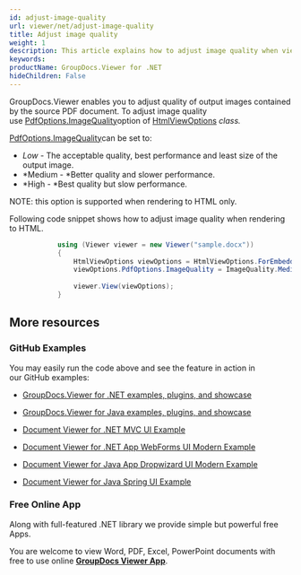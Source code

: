 ```yaml
---
id: adjust-image-quality
url: viewer/net/adjust-image-quality
title: Adjust image quality
weight: 1
description: This article explains how to adjust image quality when viewing PDF Documents with GroupDocs.Viewer within your .NET applications.
keywords: 
productName: GroupDocs.Viewer for .NET
hideChildren: False
---
```

GroupDocs.Viewer enables you to adjust quality of output images contained by the source PDF document. To adjust image quality use [PdfOptions.ImageQuality](https://apireference.groupdocs.com/net/viewer/groupdocs.viewer.options/pdfoptions/properties/imagequality)option of [HtmlViewOptions](https://apireference.groupdocs.com/net/viewer/groupdocs.viewer.options/htmlviewoptions) *class.*

[PdfOptions.ImageQuality](https://apireference.groupdocs.com/net/viewer/groupdocs.viewer.options/pdfoptions/properties/imagequality)can be set to:

*   *Low -* The acceptable quality, best performance and least size of the output image.
*   *Medium - *Better quality and slower performance.
*   *High - *Best quality but slow performance.

NOTE: this option is supported when rendering to HTML only.

Following code snippet shows how to adjust image quality when rendering to HTML.

```csharp
            using (Viewer viewer = new Viewer("sample.docx"))
            {
                HtmlViewOptions viewOptions = HtmlViewOptions.ForEmbeddedResources();
                viewOptions.PdfOptions.ImageQuality = ImageQuality.Medium;
                               
                viewer.View(viewOptions);
            }
```

## More resources

### GitHub Examples

You may easily run the code above and see the feature in action in our GitHub examples:

*   [GroupDocs.Viewer for .NET examples, plugins, and showcase](https://github.com/groupdocs-viewer/GroupDocs.Viewer-for-.NET)
    
*   [GroupDocs.Viewer for Java examples, plugins, and showcase](https://github.com/groupdocs-viewer/GroupDocs.Viewer-for-Java)
    
*   [Document Viewer for .NET MVC UI Example](https://github.com/groupdocs-viewer/GroupDocs.Viewer-for-.NET-MVC) 
    
*   [Document Viewer for .NET App WebForms UI Modern Example](https://github.com/groupdocs-viewer/GroupDocs.Viewer-for-.NET-WebForms)
    
*   [Document Viewer for Java App Dropwizard UI Modern Example](https://github.com/groupdocs-viewer/GroupDocs.Viewer-for-Java-Dropwizard)
    
*   [Document Viewer for Java Spring UI Example](https://github.com/groupdocs-viewer/GroupDocs.Viewer-for-Java-Spring)
    

### Free Online App

Along with full-featured .NET library we provide simple but powerful free Apps.

You are welcome to view Word, PDF, Excel, PowerPoint documents with free to use online **[GroupDocs Viewer App](https://products.groupdocs.app/viewer)**.
